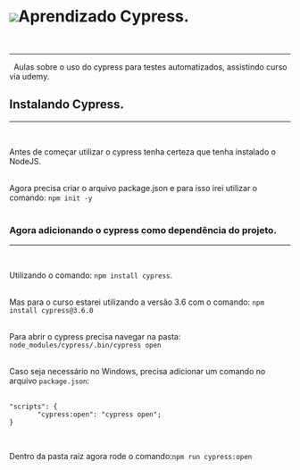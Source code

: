 # ![](https://raw.githubusercontent.com/cypress-io/cypress-icons/master/src/favicon/favicon.ico)Aprendizado Cypress.   
&nbsp;

--------------------------------------------------------------------------------  
&nbsp;
Aulas sobre o uso do cypress para testes automatizados, assistindo curso via udemy.

## Instalando Cypress.
--------------------------------------------------------------------------------  
&nbsp;


Antes de começar utilizar o cypress tenha certeza que tenha instalado o NodeJS.  
&nbsp;

Agora precisa criar o arquivo package.json e para isso irei utilizar o comando: `npm init -y`  
&nbsp;

### Agora adicionando o cypress como dependência do projeto.  
--------------------------------------------------------------------------------  
&nbsp;

Utilizando o comando: `npm install cypress`.  
&nbsp;

Mas para o curso estarei utilizando a versão 3.6 com o comando: `npm install cypress@3.6.0`  
&nbsp;

Para abrir o cypress precisa navegar na pasta: `node_modules/cypress/.bin/cypress open`  
&nbsp;

Caso seja necessário no Windows, precisa adicionar um comando no arquivo `package.json`:  
&nbsp;

 ```
 "scripts": {
        "cypress:open": "cypress open";
}
```  

&nbsp;

Dentro da pasta raiz agora rode o comando:`npm run cypress:open`  
&nbsp;
